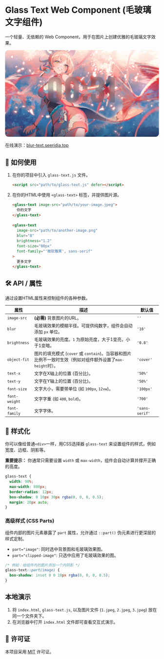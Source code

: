 # Glass Text Web Component (毛玻璃文字组件)

一个轻量、无依赖的 Web Component，用于在图片上创建优雅的毛玻璃文字效果。

![组件效果演示](example.webp)

在线演示：[blur-text.seeridia.top](https://blur-text.seeridia.top)

## 🚀 如何使用

1.  在你的项目中引入 `glass-text.js` 文件。

    ```html
    <script src="path/to/glass-text.js" defer></script>
    ```

2.  在你的HTML中使用 `<glass-text>` 标签，并提供图片源。

    ```html
    <glass-text image-src="path/to/your-image.jpeg">
      你的文字
    </glass-text>

    <glass-text
      image-src="path/to/another-image.png"
      blur="8"
      brightness="1.2"
      font-size="80px"
      font-family="'微软雅黑', sans-serif"
    >
      更多文字
    </glass-text>
    ```

## 🛠️ API / 属性

通过设置HTML属性来控制组件的各种参数。

| 属性            | 描述                                                                          | 默认值         |
| --------------- | ----------------------------------------------------------------------------- | -------------- |
| `image-src`     | **(必需)** 背景图片的URL。                                                      | `''`           |
| `blur`          | 毛玻璃效果的模糊半径。可提供纯数字，组件会自动添加 `px` 单位。                    | `'10'`         |
| `brightness`    | 毛玻璃效果的亮度。`1` 为原始亮度，大于1变亮，小于1变暗。                        | `'0.8'`        |
| `object-fit`    | 图片的填充模式 (`cover` 或 `contain`)。当容器和图片比例不一致时生效（例如对组件额外设置了`max-height`时）。 | `'cover'`      |
| `text-x`        | 文字在X轴上的位置 (百分比)。                                                    | `'50%'`        |
| `text-y`        | 文字在Y轴上的位置 (百分比)。                                                    | `'50%'`        |
| `font-size`     | 文字大小，需要带单位 (如 `100px`, `12vw`)。                                     | `'100px'`      |
| `font-weight`   | 文字字重 (如 `400`, `bold`)。                                                   | `'700'`        |
| `font-family`   | 文字字体。                                                                      | `'sans-serif'` |

## 🎨 样式化

你可以像给普通`<div>`一样，用CSS选择器 `glass-text` 来设置组件的样式，例如宽度、边框、阴影等。

**重要提示：** 你通常只需要设置 `width` 或 `max-width`，组件会自动计算并撑开正确的高度。

```css
glass-text {
  width: 90%;
  max-width: 800px;
  border-radius: 12px;
  box-shadow: 0 10px 30px rgba(0, 0, 0, 0.5);
  margin: 20px auto;
}
```

### 高级样式 (CSS Parts)

组件内部的图片元素暴露了 `part` 属性，允许通过 `::part()` 伪元素进行更深层的样式定制。

- `part="image"`: 同时选中背景图和毛玻璃效果图。
- `part="clipped-image"`: 只选中应用了毛玻璃效果的图。

```css
/* 例如：给组件内的图片添加一个内阴影 */
glass-text::part(image) {
  box-shadow: inset 0 0 10px rgba(0, 0, 0, 0.5);
}
```

## 本地演示

1.  将 `index.html`, `glass-text.js`, 以及图片文件 (`1.jpeg`, `2.jpeg`, `3.jpeg`) 放在同一个文件夹下。
2.  在浏览器中打开 `index.html` 文件即可查看交互式演示。

## 📜 许可证

本项目采用 [MIT](https://opensource.org/licenses/MIT) 许可证。